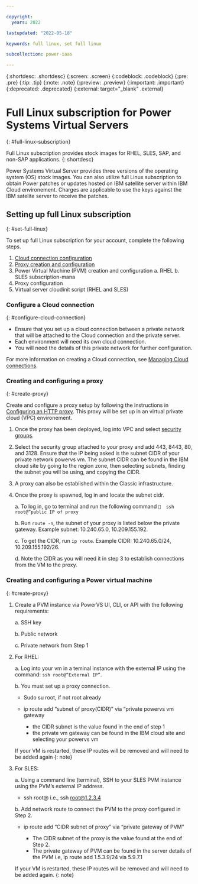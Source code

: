 ```yaml
---

copyright:
  years: 2022

lastupdated: "2022-05-18"

keywords: full linux, set full linux

subcollection: power-iaas

---
```


{:shortdesc: .shortdesc}
{:screen: .screen}
{:codeblock: .codeblock}
{:pre: .pre}
{:tip: .tip}
{:note: .note}
{:preview: .preview}
{:important: .important}
{:deprecated: .deprecated}
{:external: target="_blank" .external}

# Full Linux subscription for Power Systems Virtual Servers
{: #full-linux-subscription}

Full Linux subscription provides stock images for RHEL, SLES, SAP, and non-SAP applications. 
{: shortdesc}

Power Systems Virtual Server provides three versions of the operating system (OS) stock images. You can also utilize full Linux subscription to obtain Power patches or updates hosted on IBM satellite server within IBM Cloud environement. Charges are applicable to use the keys against the IBM satelite server to receive the patches. 

## Setting up full Linux subscription
{: #set-full-linux}

To set up full Linux subscription for your account, complete the following steps.

1. [Cloud connection configuration](/docs/power-iaas?topic=full-linux-subscription#configure-cloud-connection)
2. [Proxy creation and configuration](/docs/power-iaas?topic=full-linux-subscription#configure-cloud-connection)
3. Power Virtual Machine (PVM) creation and configuration
      a.	RHEL
      b.	SLES subscription-mana
4. Proxy configuration
5. Virtual server cloudinit script (RHEL and SLES)


### Configure a Cloud connection
{: #configure-cloud-connection}

-	Ensure that you set up a cloud connection between a private network that will be attached to the Cloud connection and the private server. 
-	Each environment will need its own cloud connection.
- You will need the details of this private network for further configuration.

For more information on creating a Cloud connection, see [Managing Cloud connections](/docs/power-iaas?topic=power-iaas-cloud-connections).

### Creating and configuring a proxy
{: #create-proxy}

Create and configure a proxy setup by following the instructions in [Configuring an HTTP proxy](/docs/satellite?topic=satellite-config-http-proxy&mhsrc=ibmsearch_a&mhq=proxy). This proxy will be set up in an virtual private cloud (VPC) environement. 

1. Once the proxy has been deployed, log into VPC and select [security groups](/docs/vpc?topic=vpc-using-security-groups). 
2. Select the security group attached to your proxy and add 443, 8443, 80, and 3128. Ensure that the IP being asked is the subnet CIDR of your private network powervs vm. The subnet CIDR can be found in the IBM cloud site by going to the region zone, then selecting subnets, finding the subnet you will be using, and copying the CIDR.
3. A proxy can also be established within the Classic infrastructure.
4. Once the proxy is spawned, log in and locate the subnet cidr.
  
   a. To log in, go to terminal and run the following command
        `	ssh root@”public IP of proxy`

   b. Run `route -n`, the subnet of your proxy is listed below the private gateway. Example subnet: 10.240.65.0, 10.209.155.192.

   c. To get the CIDR, run `ip route`. Example CIDR: 10.240.65.0/24, 10.209.155.192/26.

   d. Note the CIDR as you will need it in step 3 to establish connections from the VM to the proxy.

### Creating and configuring a Power virtual machine
{: #create-proxy}

1.	Create a PVM instance via PowerVS UI, CLI, or API with the following requirements:
      
    a.	SSH key

    b.	Public network

    c.	Private network from Step 1

2.	For RHEL:

    a. Log into your vm in a teminal instance with the external IP using the command:
            `ssh root@”External IP”`.

    b. You must set up a proxy connection.

      - Sudo su root, if not root already
  
      -	ip route add “subnet of proxy(CIDR)” via “private powervs vm gateway
          
        - the CIDR subnet is the value found in the end of step 1
        - the private vm gateway can be found in the IBM cloud site and selecting your powervs vm

    If your VM is restarted, these IP routes will be removed and will need to be added again
    {: note}

3. For SLES:

    a. Using a command line (terminal), SSH to your SLES PVM instance using the PVM’s external IP address.

      -	ssh root@<external IP address> i.e., ssh root@1.2.3.4

    b. Add network route to connect the PVM to the proxy configured in Step 2.

      - ip route add “CIDR subnet of proxy” via “private gateway of PVM”
  
        -	The CIDR subnet of the proxy is the value found at the end of Step 2.
        -	The private gateway of PVM can be found in the server details of the PVM
                  i.e, ip route add 1.5.3.9/24 via 5.9.7.1
    
    If your VM is restarted, these IP routes will be removed and will need to be added again.
    {: note}

